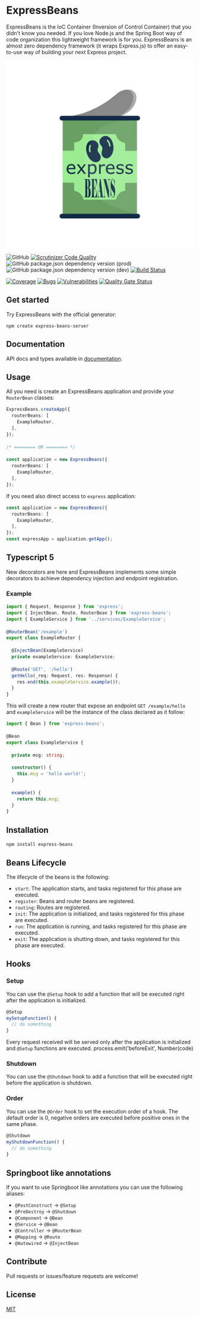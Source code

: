 # ExpressBeans
ExpressBeans is the IoC Container (Inversion of Control Container) that you didn't know you needed.
If you love Node.js and the Spring Boot way of code organization this lightweight framework is for you.
ExpressBeans is an almost zero dependency framework (it wraps Express.js) to offer an easy-to-use way of building your next Express project.

<p align="center">
  <img src="assets/logo.svg" alt="">
</p>

![GitHub](https://img.shields.io/github/license/spaghiajoeojo/express-beans)
[![Scrutinizer Code Quality](https://scrutinizer-ci.com/g/spaghiajoeojo/express-beans/badges/quality-score.png?b=main)](https://scrutinizer-ci.com/g/spaghiajoeojo/express-beans/?branch=main)
![GitHub package.json dependency version (prod)](https://img.shields.io/github/package-json/dependency-version/spaghiajoeojo/express-beans/express)
![GitHub package.json dependency version (dev)](https://img.shields.io/github/package-json/dependency-version/spaghiajoeojo/express-beans/dev/typescript)
[![Build Status](https://scrutinizer-ci.com/g/spaghiajoeojo/express-beans/badges/build.png?b=main)](https://scrutinizer-ci.com/g/spaghiajoeojo/express-beans/build-status/main)

[![Coverage](https://sonarcloud.io/api/project_badges/measure?project=express-beans&metric=coverage)](https://sonarcloud.io/summary/new_code?id=express-beans)
[![Bugs](https://sonarcloud.io/api/project_badges/measure?project=express-beans&metric=bugs)](https://sonarcloud.io/summary/new_code?id=express-beans)
[![Vulnerabilities](https://sonarcloud.io/api/project_badges/measure?project=express-beans&metric=vulnerabilities)](https://sonarcloud.io/summary/new_code?id=express-beans)
[![Quality Gate Status](https://sonarcloud.io/api/project_badges/measure?project=express-beans&metric=alert_status)](https://sonarcloud.io/summary/new_code?id=express-beans)

## Get started
Try ExpressBeans with the official generator:
```console
npm create express-beans-server
```

## Documentation
API docs and types available in [documentation](https://spaghiajoeojo.github.io/express-beans/).

## Usage
All you need is create an ExpressBeans application and provide your `RouterBean` classes:
```ts
ExpressBeans.createApp({
  routerBeans: [
    ExampleRouter,
  ],
});

/* ======== OR ======== */

const application = new ExpressBeans({
  routerBeans: [
    ExampleRouter,
  ],
});
```

If you need also direct access to `express` application:
```ts
const application = new ExpressBeans({
  routerBeans: [
    ExampleRouter,
  ],
});
const expressApp = application.getApp();
```

## Typescript 5
New decorators are here and ExpressBeans implements some simple decorators to achieve dependency injection and endpoint registration.

### Example

```ts
import { Request, Response } from 'express';
import { InjectBean, Route, RouterBean } from 'express-beans';
import { ExampleService } from '../services/ExampleService';

@RouterBean('/example')
export class ExampleRouter {

  @InjectBean(ExampleService)
  private exampleService: ExampleService;

  @Route('GET', '/hello')
  getHello(_req: Request, res: Response) {
    res.end(this.exampleService.example());
  }
}
```
This will create a new router that expose an endpoint `GET /example/hello` and
`exampleService` will be the instance of the class declared as it follow:
```ts
import { Bean } from 'express-beans';

@Bean
export class ExampleService {

  private msg: string;

  constructor() {
    this.msg = 'hello world!';
  }

  example() {
    return this.msg;
  }
}
```
## Installation

```console
npm install express-beans
```
 
## Beans Lifecycle

The lifecycle of the beans is the following:

- `start`: The application starts, and tasks registered for this phase are executed.
- `register`: Beans and router beans are registered.
- `routing`: Routes are registered.
- `init`: The application is initialized, and tasks registered for this phase are executed.
- `run`: The application is running, and tasks registered for this phase are executed.
- `exit`: The application is shutting down, and tasks registered for this phase are executed.

## Hooks

### Setup
You can use the `@Setup` hook to add a function that will be executed right after the application is initialized.

```ts
@Setup
mySetupFunction() {
  // do something
}
```
Every request received will be served only after the application is initialized and `@Setup` functions are executed.
process.emit('beforeExit', Number(code)
### Shutdown
You can use the `@Shutdown` hook to add a function that will be executed right before the application is shutdown.

### Order
You can use the `@Order` hook to set the execution order of a hook. The default order is 0, negative orders are executed before positive ones in the same phase.

```ts
@Shutdown
myShutdownFunction() {
  // do something
}
```

## Springboot like annotations
If you want to use Springboot like annotations you can use the following aliases:

- `@PostConstruct` -> `@Setup`
- `@PreDestroy` -> `@Shutdown`
- `@Component` -> `@Bean`
- `@Service` -> `@Bean`
- `@Controller` -> `@RouterBean`
- `@Mapping` -> `@Route`
- `@Autowired` -> `@InjectBean`

## Contribute
Pull requests or issues/feature requests are welcome!


## License
[MIT](https://github.com/spaghiajoeojo/express-beans/blob/main/LICENSE.md)
